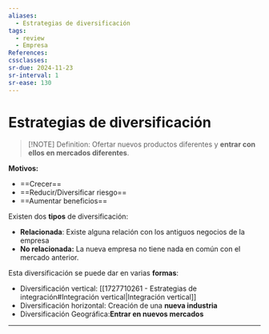 ```yaml
---
aliases:
  - Estrategias de diversificación
tags:
  - review
  - Empresa
References: 
cssclasses: 
sr-due: 2024-11-23
sr-interval: 1
sr-ease: 130
---
```

# Estrategias de diversificación

> [!NOTE] Definition:
> Ofertar nuevos productos diferentes y **entrar con ellos en mercados diferentes**. 
> 
  
**Motivos:**
+ ==Crecer==
+ ==Reducir/Diversificar riesgo==
+ ==Aumentar beneficios==

Existen dos **tipos** de diversificación:
+ **Relacionada**: Existe alguna relación con los antiguos negocios de la empresa
+ **No relacionada:** La nueva empresa no tiene nada en común con el mercado anterior. 

Esta diversificación se puede dar en varias **formas**:
+ Diversificación vertical: [[1727710261 - Estrategias de integración#Integración vertical|Integración vertical]]
+ Diversificación horizontal: Creación de una **nueva industria**
+ Diversificación Geográfica:**Entrar en nuevos mercados**




***